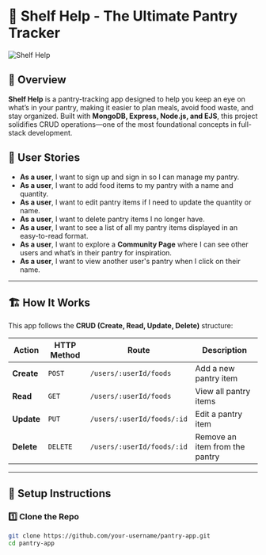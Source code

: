 # 🥫 Shelf Help - The Ultimate Pantry Tracker

![Shelf Help](public/images/pantry-screenshot.jpg)

## 📌 Overview
**Shelf Help** is a pantry-tracking app designed to help you keep an eye on what’s in your pantry, making it easier to plan meals, avoid food waste, and stay organized. Built with **MongoDB, Express, Node.js, and EJS**, this project solidifies CRUD operations—one of the most foundational concepts in full-stack development.

## 🎯 User Stories
- **As a user**, I want to sign up and sign in so I can manage my pantry.
- **As a user**, I want to add food items to my pantry with a name and quantity.
- **As a user**, I want to edit pantry items if I need to update the quantity or name.
- **As a user**, I want to delete pantry items I no longer have.
- **As a user**, I want to see a list of all my pantry items displayed in an easy-to-read format.
- **As a user**, I want to explore a **Community Page** where I can see other users and what’s in their pantry for inspiration.
- **As a user**, I want to view another user's pantry when I click on their name.

---

## 🏗️ How It Works

This app follows the **CRUD (Create, Read, Update, Delete)** structure:

| Action       | HTTP Method | Route                     | Description                        |
|-------------|------------|---------------------------|------------------------------------|
| **Create**  | `POST`     | `/users/:userId/foods`    | Add a new pantry item             |
| **Read**    | `GET`      | `/users/:userId/foods`    | View all pantry items             |
| **Update**  | `PUT`      | `/users/:userId/foods/:id`| Edit a pantry item                |
| **Delete**  | `DELETE`   | `/users/:userId/foods/:id`| Remove an item from the pantry    |

---

## 🚀 Setup Instructions

### **1️⃣ Clone the Repo**
```bash
git clone https://github.com/your-username/pantry-app.git
cd pantry-app